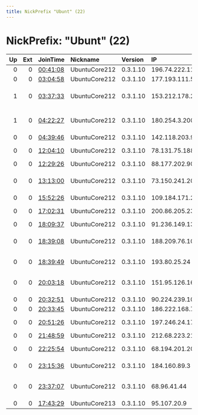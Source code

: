 ```yaml
---
title: NickPrefix "Ubunt" (22)
---
```


# NickPrefix: "Ubunt" (22)

|   Up |   Ext | JoinTime                                                                                            | Nickname      | Version   | IP              | AS                                  | CC   |   ORp |   Dirp | OS    | Contact   |   eFamMembers |
|-----:|------:|:----------------------------------------------------------------------------------------------------|:--------------|:----------|:----------------|:------------------------------------|:-----|------:|-------:|:------|:----------|--------------:|
|    0 |     0 | [00:41:08](https://metrics.torproject.org/rs.html#details/5DFF4A25D8AA385DF686F2FF28BCE05B869E1F7D) | UbuntuCore212 | 0.3.1.10  | 196.74.222.116  | MT-MPLS                             | ma   | 32923 |      0 | Linux | None      |             1 |
|    0 |     0 | [03:04:58](https://metrics.torproject.org/rs.html#details/366CFE6009363AF2B31317236FCB2A7EC88B98B5) | UbuntuCore212 | 0.3.1.10  | 177.193.111.55  | CLARO S.A.                          | br   | 35396 |      0 | Linux | None      |             1 |
|    1 |     0 | [03:37:33](https://metrics.torproject.org/rs.html#details/2F8B30DE17792F56400EC091C85D97E22C042A8B) | UbuntuCore212 | 0.3.1.10  | 153.212.178.212 | NTT Communications Corporation      | jp   | 34417 |      0 | Linux | None      |             1 |
|    1 |     0 | [04:22:27](https://metrics.torproject.org/rs.html#details/5E858A0A5E053ACE6C0BE59EE3EDBC3F92B57F7A) | UbuntuCore212 | 0.3.1.10  | 180.254.3.200   | PT Telekomunikasi Indonesia         | id   | 37722 |      0 | Linux | None      |             1 |
|    0 |     0 | [04:39:46](https://metrics.torproject.org/rs.html#details/CCE189197D99CCB0F53D8CCD370D7CC5C48C1139) | UbuntuCore212 | 0.3.1.10  | 142.118.203.91  | Bell Canada                         | ca   | 42371 |      0 | Linux | None      |             1 |
|    0 |     0 | [12:04:10](https://metrics.torproject.org/rs.html#details/707C8FB568AA79EF3FAE8534C78D6E75D1699BBC) | UbuntuCore212 | 0.3.1.10  | 78.131.75.188   | DIGI Tavkozlesi es Szolgaltato Kft. | hu   | 44503 |      0 | Linux | None      |             1 |
|    0 |     0 | [12:29:26](https://metrics.torproject.org/rs.html#details/856AD9C95F53C1BC02A3B4619E4A024E81305618) | UbuntuCore212 | 0.3.1.10  | 88.177.202.90   | Free SAS                            | fr   | 36545 |      0 | Linux | None      |             1 |
|    0 |     0 | [13:13:00](https://metrics.torproject.org/rs.html#details/2ED622398EC216BA24479E831B296449C9CB6F88) | UbuntuCore212 | 0.3.1.10  | 73.150.241.208  | Comcast Cable Communications, LLC   | us   | 33269 |      0 | Linux | None      |             1 |
|    0 |     0 | [15:52:26](https://metrics.torproject.org/rs.html#details/2EC0F294C1F5A725E780C6471DCE9F83DD8AD094) | UbuntuCore212 | 0.3.1.10  | 109.184.171.216 | Rostelecom                          | ru   | 40249 |      0 | Linux | None      |             1 |
|    0 |     0 | [17:02:31](https://metrics.torproject.org/rs.html#details/092DB03DC93A88647C3B70B33803A1BA6EDF39BC) | UbuntuCore212 | 0.3.1.10  | 200.86.205.234  | VTR BANDA ANCHA S.A.                | cl   | 35485 |      0 | Linux | None      |             1 |
|    0 |     0 | [18:09:37](https://metrics.torproject.org/rs.html#details/E7D1763F4F6D4C9C31A56225B68601D6DB984DAE) | UbuntuCore212 | 0.3.1.10  | 91.236.149.135  | TeleServis Ltd                      | ru   | 36796 |      0 | Linux | None      |             1 |
|    0 |     0 | [18:39:08](https://metrics.torproject.org/rs.html#details/001624B10150C7DCCAF101958173A1679FAAC7EB) | UbuntuCore212 | 0.3.1.10  | 188.209.76.100  | Information Technology Company ITC  | ir   | 32785 |      0 | Linux | None      |             1 |
|    0 |     0 | [18:39:49](https://metrics.torproject.org/rs.html#details/2ED4769C66BF942F08922528B12191EA4DEC631B) | UbuntuCore212 | 0.3.1.10  | 193.80.25.24    | A1 Telekom Austria AG               | at   | 37281 |      0 | Linux | None      |             1 |
|    0 |     0 | [20:03:18](https://metrics.torproject.org/rs.html#details/5C48DF02945E84DC9A1F27BB1BAB8A8C9C8319A7) | UbuntuCore212 | 0.3.1.10  | 151.95.126.160  | Wind Telecomunicazioni SpA          | it   | 40337 |      0 | Linux | None      |             1 |
|    0 |     0 | [20:32:51](https://metrics.torproject.org/rs.html#details/1305BC1B54F7A16DF17EAF58305C06F222B677A4) | UbuntuCore212 | 0.3.1.10  | 90.224.239.109  | Telia Company AB                    | se   | 39817 |      0 | Linux | None      |             1 |
|    0 |     0 | [20:33:45](https://metrics.torproject.org/rs.html#details/D81E7E0433BFA79CC2183F64C23A61AEC278CC68) | UbuntuCore212 | 0.3.1.10  | 186.222.168.72  | CLARO S.A.                          | br   | 43315 |      0 | Linux | None      |             1 |
|    0 |     0 | [20:51:26](https://metrics.torproject.org/rs.html#details/5F99D1D946992A54ED3C28E44811F4AE7ADF3E1A) | UbuntuCore212 | 0.3.1.10  | 197.246.24.175  | Noor Data Networks ASN              | eg   | 33053 |      0 | Linux | None      |             1 |
|    0 |     0 | [21:48:59](https://metrics.torproject.org/rs.html#details/971FF9806E1FFF86AECF0ECA87686699FA693364) | UbuntuCore212 | 0.3.1.10  | 212.68.223.219  | Brutele SC                          | be   | 43911 |      0 | Linux | None      |             1 |
|    0 |     0 | [22:25:54](https://metrics.torproject.org/rs.html#details/6D63D9991E34256E0116F016C36E292AD4E97216) | UbuntuCore212 | 0.3.1.10  | 68.194.201.202  | Cablevision Systems Corp.           | us   | 45956 |      0 | Linux | None      |             1 |
|    0 |     0 | [23:15:36](https://metrics.torproject.org/rs.html#details/A89D6C433C7AE5992CE9BE8064877F2DB320FFFC) | UbuntuCore212 | 0.3.1.10  | 184.160.89.3    | Videotron Telecom Ltee              | ca   | 41861 |      0 | Linux | None      |             1 |
|    0 |     0 | [23:37:07](https://metrics.torproject.org/rs.html#details/4506747B44E11B7F3BB0F4D101D0705BC0DC8A9B) | UbuntuCore212 | 0.3.1.10  | 68.96.41.44     | Cox Communications Inc.             | us   | 45355 |      0 | Linux | None      |             1 |
|    0 |     0 | [17:43:29](https://metrics.torproject.org/rs.html#details/8607A6E57BF580E39F424F00E9AF239DDFB6CC3D) | UbuntuCore213 | 0.3.1.10  | 95.107.20.9     | Rostelecom                          | ru   | 40811 |      0 | Linux | None      |             1 |
